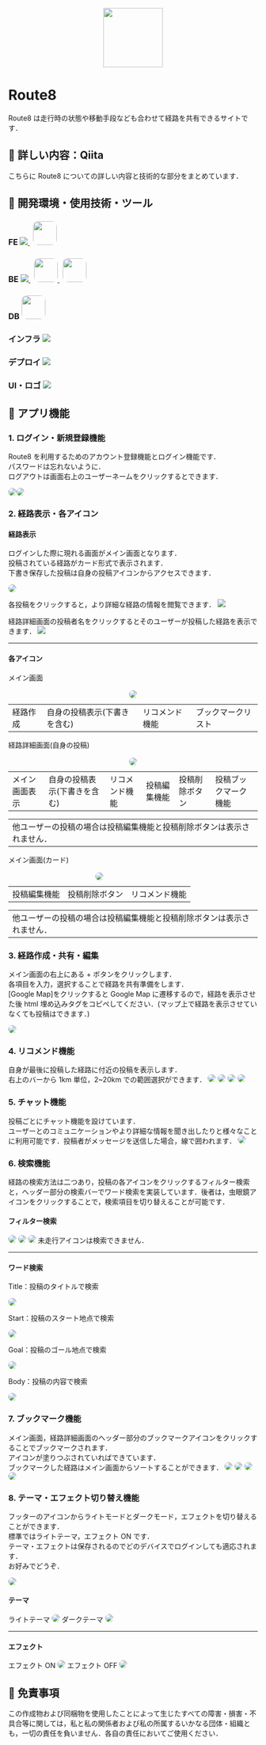 <!-- <p align="center"><a href="https://laravel.com" target="_blank"><img src="https://raw.githubusercontent.com/laravel/art/master/logo-lockup/5%20SVG/2%20CMYK/1%20Full%20Color/laravel-logolockup-cmyk-red.svg" width="400" alt="Laravel Logo"></a></p>

<p align="center">
<a href="https://github.com/laravel/framework/actions"><img src="https://github.com/laravel/framework/workflows/tests/badge.svg" alt="Build Status"></a>
<a href="https://packagist.org/packages/laravel/framework"><img src="https://img.shields.io/packagist/dt/laravel/framework" alt="Total Downloads"></a>
<a href="https://packagist.org/packages/laravel/framework"><img src="https://img.shields.io/packagist/v/laravel/framework" alt="Latest Stable Version"></a>
<a href="https://packagist.org/packages/laravel/framework"><img src="https://img.shields.io/packagist/l/laravel/framework" alt="License"></a>
</p>

## About Laravel

Laravel is a web application framework with expressive, elegant syntax. We believe development must be an enjoyable and creative experience to be truly fulfilling. Laravel takes the pain out of development by easing common tasks used in many web projects, such as:

- [Simple, fast routing engine](https://laravel.com/docs/routing).
- [Powerful dependency injection container](https://laravel.com/docs/container).
- Multiple back-ends for [session](https://laravel.com/docs/session) and [cache](https://laravel.com/docs/cache) storage.
- Expressive, intuitive [database ORM](https://laravel.com/docs/eloquent).
- Database agnostic [schema migrations](https://laravel.com/docs/migrations).
- [Robust background job processing](https://laravel.com/docs/queues).
- [Real-time event broadcasting](https://laravel.com/docs/broadcasting).

Laravel is accessible, powerful, and provides tools required for large, robust applications.

## Learning Laravel

Laravel has the most extensive and thorough [documentation](https://laravel.com/docs) and video tutorial library of all modern web application frameworks, making it a breeze to get started with the framework.

You may also try the [Laravel Bootcamp](https://bootcamp.laravel.com), where you will be guided through building a modern Laravel application from scratch.

If you don't feel like reading, [Laracasts](https://laracasts.com) can help. Laracasts contains over 2000 video tutorials on a range of topics including Laravel, modern PHP, unit testing, and JavaScript. Boost your skills by digging into our comprehensive video library.

## Laravel Sponsors

We would like to extend our thanks to the following sponsors for funding Laravel development. If you are interested in becoming a sponsor, please visit the Laravel [Patreon page](https://patreon.com/taylorotwell).

### Premium Partners

- **[Vehikl](https://vehikl.com/)**
- **[Tighten Co.](https://tighten.co)**
- **[Kirschbaum Development Group](https://kirschbaumdevelopment.com)**
- **[64 Robots](https://64robots.com)**
- **[Cubet Techno Labs](https://cubettech.com)**
- **[Cyber-Duck](https://cyber-duck.co.uk)**
- **[Many](https://www.many.co.uk)**
- **[Webdock, Fast VPS Hosting](https://www.webdock.io/en)**
- **[DevSquad](https://devsquad.com)**
- **[Curotec](https://www.curotec.com/services/technologies/laravel/)**
- **[OP.GG](https://op.gg)**
- **[WebReinvent](https://webreinvent.com/?utm_source=laravel&utm_medium=github&utm_campaign=patreon-sponsors)**
- **[Lendio](https://lendio.com)**

## Contributing

Thank you for considering contributing to the Laravel framework! The contribution guide can be found in the [Laravel documentation](https://laravel.com/docs/contributions).

## Code of Conduct

In order to ensure that the Laravel community is welcoming to all, please review and abide by the [Code of Conduct](https://laravel.com/docs/contributions#code-of-conduct).

## Security Vulnerabilities

If you discover a security vulnerability within Laravel, please send an e-mail to Taylor Otwell via [taylor@laravel.com](mailto:taylor@laravel.com). All security vulnerabilities will be promptly addressed.

## License

The Laravel framework is open-sourced software licensed under the [MIT license](https://opensource.org/licenses/MIT). -->
<p align="center">
<img width="120" src="https://github.com/273Do/Route8/assets/114457271/855be6eb-7882-4816-a31d-0430c6a62674">
</p>

# Route8

Route8 は走行時の状態や移動手段なども合わせて経路を共有できるサイトです．

## 🚙 詳しい内容：Qiita

こちらに Route8 についての詳しい内容と技術的な部分をまとめています．

## 🚙 開発環境・使用技術・ツール

<H3>FE
<a href="https://skillicons.dev">
   <img src="https://skillicons.dev/icons?i=typescript,react,sass"/>
    <img style="margin-left:7px; height:48px; border-radius:10px;" src="./resources/readme_img/inertiajs.png" />
</a>
<h3>BE
  <a href="https://skillicons.dev">
    <img src="https://skillicons.dev/icons?i=php,laravel"/>
    <img style="margin-left:7px; height:48px; border-radius:10px;" src="./resources/readme_img/breeze.png" />
    <img style="margin-left:7px; height:48px; border-radius:10px;" src="./resources/readme_img/inertiajs.png" />
  </a>
<h3>DB
<a href="https://skillicons.dev">
<img style="height:48px; border-radius:10px;" src="https://blog.share-wis.com/wp-content/uploads/sites/10/2015/12/NXdGpkmF.png" />
</a>
<h3>インフラ
<a href="https://skillicons.dev">
   <img src="https://skillicons.dev/icons?i=aws,vite,github,git,vscode"/>
</a>
<h3>デプロイ
<a href="https://skillicons.dev">
   <img src="https://skillicons.dev/icons?i=heroku"/>
</a>
<h3>UI・ロゴ
<a href="https://skillicons.dev">
   <img src="https://skillicons.dev/icons?i=blender,figma,photoshop"/>
</a>

## 🚙 アプリ機能

### 1. ログイン・新規登録機能

Route8 を利用するためのアカウント登録機能とログイン機能です．<br>
パスワードは忘れないように．<br>
ログアウトは画面右上のユーザーネームをクリックするとできます．

<!-- <details><summary> 画面詳細 </summary> -->

<img src="./resources/readme_img/login_screen.png" style="border-radius:20px;" ><img src="./resources/readme_img/register_screen.png" style="border-radius:20px;">

<!-- </details> -->

### 2. 経路表示・各アイコン

#### 経路表示

ログインした際に現れる画面がメイン画面となります．<br>
投稿されている経路がカード形式で表示されます．<br>
下書き保存した投稿は自身の投稿アイコンからアクセスできます．<br>

<!-- <details><summary> 画面詳細 </summary> -->
<img src="./resources/readme_img/main_screen.png" style="border-radius:10px;">
<!-- </details> -->

各投稿をクリックすると，より詳細な経路の情報を閲覧できます．
<img src="./resources/readme_img/route_screen.png">

経路詳細画面の投稿者名をクリックするとそのユーザーが投稿した経路を表示できます．
<img src="./resources/readme_img/user_route.png">

<hr>

#### 各アイコン

<table>
メイン画面
  <caption><img src="./resources/readme_img/tab_bar1.png" style="border-radius:10px;"></caption>
  <tr>
    <td>経路作成</td>
    <td>自身の投稿表示(下書きを含む)</td>
    <td>リコメンド機能</td>
    <td>ブックマークリスト</td>
  </tr>
</table>

<table>
経路詳細画面(自身の投稿)
  <caption><img src="./resources/readme_img/tab_bar2.png" style="border-radius:10px;"></caption>
  <tr>
    <td>メイン画面表示</td>
    <td>自身の投稿表示(下書きを含む)</td>
    <td>リコメンド機能</td>
    <td>投稿編集機能</td>
    <td>投稿削除ボタン</td>
    <td>投稿ブックマーク機能</td>
  </tr>
</table>
<table>
  <tr>
    <td>他ユーザーの投稿の場合は投稿編集機能と投稿削除ボタンは表示されません．
    </td>
  </tr>
</table>

<table>
メイン画面(カード)
  <caption><img src="./resources/readme_img/tab_bar3.png" style="border-radius:10px;"></caption>
  <tr>
    <td>投稿編集機能</td>
    <td>投稿削除ボタン</td>
    <td>リコメンド機能</td>
  </tr>
</table>
<table>
  <tr>
    <td>他ユーザーの投稿の場合は投稿編集機能と投稿削除ボタンは表示されません．
    </td>
  </tr>
</table>

### 3. 経路作成・共有・編集

メイン画面の右上にある + ボタンをクリックします．<br>
各項目を入力，選択することで経路を共有準備をします．<br>
[Google Map]をクリックすると Google Map に遷移するので，経路を表示させた後 html 埋め込みタグをコピペしてください．(マップ上で経路を表示させていなくても投稿はできます．)

<!-- <details><summary> 画面詳細 </summary> -->
<img src="./resources/readme_img/create_screen.png" style="border-radius:20px;">
<!-- </details> -->

### 4. リコメンド機能

自身が最後に投稿した経路に付近の投稿を表示します．<br>
右上のバーから 1km 単位，2~20km での範囲選択ができます．
<img src="./resources/readme_img/recommend1.png" style="border-radius:10px;">
<img src="./resources/readme_img/recommend2.png" style="border-radius:10px;">
<img src="./resources/readme_img/recommend3.png" style="border-radius:10px;">
<img src="./resources/readme_img/recommend4.png" style="border-radius:10px;">

### 5. チャット機能

投稿ごとにチャット機能を設けています．<br>
ユーザーとのコミュニケーションやより詳細な情報を聞き出したりと様々なことに利用可能です．投稿者がメッセージを送信した場合，線で囲われます．
<img src="./resources/readme_img/chat.png" style="border-radius:10px;">

### 6. 検索機能

経路の検索方法は二つあり，投稿の各アイコンをクリックするフィルター検索と，ヘッダー部分の検索バーでワード検索を実装しています．後者は，虫眼鏡アイコンをクリックすることで，検索項目を切り替えることが可能です．

#### フィルター検索

<img src="./resources/readme_img/search5.png" style="border-radius:10px;">
<img src="./resources/readme_img/search6.png" style="border-radius:10px;">
<img src="./resources/readme_img/search7.png" style="border-radius:10px;">
未走行アイコンは検索できません．

<hr>

#### ワード検索

<P>Title：投稿のタイトルで検索</P>
<img src="./resources/readme_img/search1.png" style="border-radius:10px;">
<P>Start：投稿のスタート地点で検索</P>
<img src="./resources/readme_img/search2.png" style="border-radius:10px;">
<P>Goal：投稿のゴール地点で検索</P>
<img src="./resources/readme_img/search3.png" style="border-radius:10px;">
<P>Body：投稿の内容で検索</P>
<img src="./resources/readme_img/search4.png" style="border-radius:10px;">

### 7. ブックマーク機能

メイン画面，経路詳細画面のヘッダー部分のブックマークアイコンをクリックすることでブックマークされます．<br>
アイコンが塗りつぶされていればできています．<br>
ブックマークした経路はメイン画面からソートすることができます．
<img src="./resources/readme_img/bookmark1.png" style="border-radius:10px;">
<img src="./resources/readme_img/bookmark2.png" style="border-radius:10px;">
<img src="./resources/readme_img/bookmark3.png" style="border-radius:10px;">
<img src="./resources/readme_img/bookmark4.png" style="border-radius:10px;">

### 8. テーマ・エフェクト切り替え機能

フッターのアイコンからライトモードとダークモード，エフェクトを切り替えることができます．<br>
標準ではライトテーマ，エフェクト ON です．<br>
テーマ・エフェクトは保存されるのでどのデバイスでログインしても適応されます．<br>
お好みでどうぞ．

<img src="./resources/readme_img/effect0.png" style="border-radius:10px;">

#### テーマ

ライトテーマ
<img src="./resources/readme_img/theme1.png" style="border-radius:10px;">
ダークテーマ
<img src="./resources/readme_img/theme2.png" style="border-radius:10px;">

<hr>

#### エフェクト

エフェクト ON
<img src="./resources/readme_img/effect1.png" style="border-radius:10px;">
エフェクト OFF
<img src="./resources/readme_img/effect2.png" style="border-radius:10px;">

## 🚙 免責事項

この作成物および同梱物を使用したことによって生じたすべての障害・損害・不具合等に関しては，私と私の関係者および私の所属するいかなる団体・組織とも，一切の責任を負いません．各自の責任においてご使用ください．
